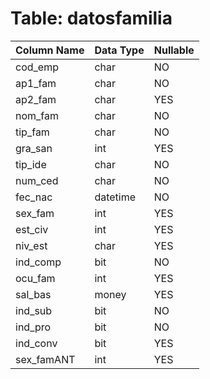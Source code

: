 # Table: datosfamilia

| Column Name | Data Type | Nullable |
|-------------|-----------|----------|
| cod_emp | char | NO |
| ap1_fam | char | NO |
| ap2_fam | char | YES |
| nom_fam | char | NO |
| tip_fam | char | NO |
| gra_san | int | YES |
| tip_ide | char | NO |
| num_ced | char | NO |
| fec_nac | datetime | NO |
| sex_fam | int | YES |
| est_civ | int | YES |
| niv_est | char | YES |
| ind_comp | bit | NO |
| ocu_fam | int | YES |
| sal_bas | money | YES |
| ind_sub | bit | NO |
| ind_pro | bit | NO |
| ind_conv | bit | YES |
| sex_famANT | int | YES |
